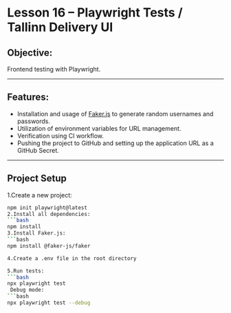 # Lesson 16 – Playwright Tests / Tallinn Delivery UI

## Objective:
Frontend testing with Playwright.

---

##  Features:

- Installation and usage of [Faker.js](https://www.npmjs.com/package/@faker-js/faker) to generate random usernames and passwords.
- Utilization of environment variables for URL management.
- Verification using CI workflow.
- Pushing the project to GitHub and setting up the application URL as a GitHub Secret.

---

## Project Setup

1.Create a new project:
```bash
npm init playwright@latest
2.Install all dependencies:
```bash
npm install
3.Install Faker.js:
```bash
npm install @faker-js/faker

4.Create a .env file in the root directory

5.Run tests:
```bash
npx playwright test
 Debug mode:
```bash
npx playwright test --debug
